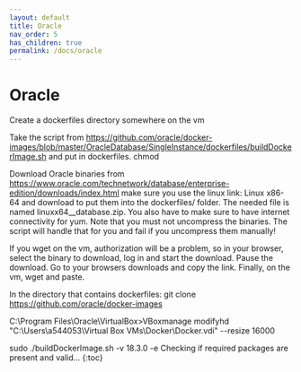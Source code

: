 ```yaml
---
layout: default
title: Oracle
nav_order: 5
has_children: true
permalink: /docs/oracle
---
```


# Oracle

Create a dockerfiles directory somewhere on the vm

Take the script from
https://github.com/oracle/docker-images/blob/master/OracleDatabase/SingleInstance/dockerfiles/buildDockerImage.sh
and put in dockerfiles. chmod 

Download Oracle binaries from
https://www.oracle.com/technetwork/database/enterprise-edition/downloads/index.html
make sure you use the linux link: Linux x86-64 and download to put them into the dockerfiles/<version> folder. The needed file is named linuxx64__database.zip. You also have to make sure to have internet connectivity for yum. Note that you must not uncompress the binaries. The script will handle that for you and fail if you uncompress them manually!

If you wget on the vm, authorization will be a problem, so in your browser, select the binary to download, log in and start the download.  Pause the download.  Go to your browsers downloads and copy the link. Finally, on the vm, wget and paste.

In the directory that contains dockerfiles:
git clone https://github.com/oracle/docker-images

C:\Program Files\Oracle\VirtualBox>VBoxmanage modifyhd "C:\Users\a544053\Virtual
Box VMs\Docker\Docker.vdi" --resize 16000

sudo ./buildDockerImage.sh -v 18.3.0 -e
Checking if required packages are present and valid...
{:toc}